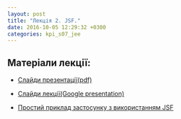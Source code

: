 ```yaml
---
layout: post
title: "Лекція 2. JSF."
date: 2016-10-05 12:29:32 +0300
categories: kpi_s07_jee
---
```


## Матеріали лекції:

 - [Слайди презентації(pdf)](https://vk.com/doc135321152_438074235?hash=0b93d16ab725dc4593&dl=98527b9d15bb987d89)
 
 - [Слайди лекції(Google presentation)](https://vk.com/away.php?to=https%3A%2F%2Fdocs.google.com%2Fpresentation%2Fd%2F1y3z8k42E0se5ns-I_c1pcNH_n6qWUULjTJ8UqShtpw0%2Fedit%3Fusp%3Dsharing)

 - [Простий приклад застосунку з використанням JSF](https://github.com/ValkoVolodya/jsf-lecture-demo)
